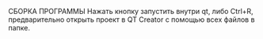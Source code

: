 СБОРКА ПРОГРАММЫ
Нажать кнопку запустить внутри qt, либо Ctrl+R, предварительно открыть проект в QT Creator с помощью всех файлов в папке.
